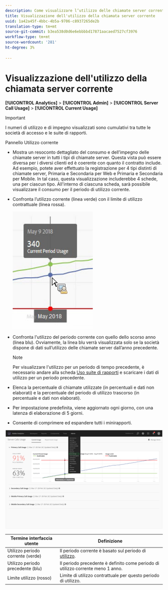 ```yaml
---
description: Come visualizzare l’utilizzo delle chiamate server correnti in  Adobe Analytics.
title: Visualizzazione dell'utilizzo della chiamata server corrente
uuid: 1a42a45f-4bbc-4b5a-9706-c8937265de2b
translation-type: tm+mt
source-git-commit: b3ea538d0d6e6ebbbbd17871aacaed7527cf3976
workflow-type: tm+mt
source-wordcount: '281'
ht-degree: 3%

---
```



# Visualizzazione dell&#39;utilizzo della chiamata server corrente

**[!UICONTROL Analytics]** > **[!UICONTROL Admin]** > **[!UICONTROL Server Call Usage]** > **[!UICONTROL Current Usage]**

>[!IMPORTANT]
>
>I numeri di utilizzo e di impegno visualizzati sono cumulativi tra tutte le società di accesso e le suite di rapporti.

Pannello Utilizzo corrente

* Mostra un resoconto dettagliato del consumo e dell’impegno delle chiamate server in tutti i tipi di chiamate server. Questa vista può essere diversa per i diversi clienti ed è coerente con quanto il contratto include. Ad esempio, potete aver effettuato la registrazione per 4 tipi distinti di chiamate server, Primaria e Secondaria per Web e Primaria e Secondaria per Mobile. In tal caso, questa visualizzazione includerebbe 4 schede, una per ciascun tipo. All&#39;interno di ciascuna scheda, sarà possibile visualizzare il consumo per il periodo di utilizzo corrente.
* Confronta l’utilizzo corrente (linea verde) con il limite di utilizzo contrattuale (linea rossa).

   ![](assets/current_period.png)

* Confronta l&#39;utilizzo del periodo corrente con quello dello scorso anno (linea blu). Ovviamente, la linea blu verrà visualizzata solo se la società dispone di dati sull’utilizzo delle chiamate server dall’anno precedente.

   >[!NOTE]
   >
   >Per visualizzare l&#39;utilizzo per un periodo di tempo precedente, è necessario andare alla scheda [Uso suite di rapporti](/help/admin/c-server-call-usage/report-suite-usage.md) e scaricare i dati di utilizzo per un periodo precedente.

* Elenca la percentuale di chiamate utilizzate (in percentuali e dati non elaborati) e la percentuale del periodo di utilizzo trascorso (in percentuale e dati non elaborati).
* Per impostazione predefinita, viene aggiornato ogni giorno, con una latenza di elaborazione di 5 giorni.
* Consente di comprimere ed espandere tutti i minirapporti.

![](assets/server_call_dashboard.png)

| Termine interfaccia utente | Definizione |
| --- | --- |
| Utilizzo periodo corrente (verde) | Il periodo corrente è basato sul periodo di [utilizzo](/help/admin/c-server-call-usage/overage-overview.md). |
| Utilizzo periodo precedente (blu) | Il periodo precedente è definito come periodo di utilizzo corrente meno 1 anno. |
| Limite utilizzo (rosso) | Limite di utilizzo contrattuale per questo periodo di utilizzo. |
